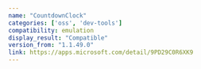 ```yaml
---
name: "CountdownClock"
categories: ['oss', 'dev-tools']
compatibility: emulation
display_result: "Compatible"
version_from: "1.1.49.0"
link: https://apps.microsoft.com/detail/9PD29C0R6XK9
---
```

